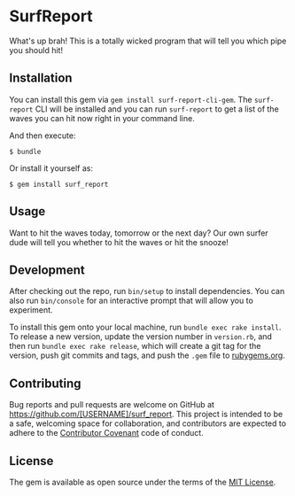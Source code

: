 # SurfReport

What's up brah!  This is a totally wicked program that will tell you which pipe you should hit!

## Installation

You can install this gem via `gem install surf-report-cli-gem`. The `surf-report` CLI will be installed and you can run `surf-report` to get a list of the waves you can hit now right in your command line.

And then execute:

    $ bundle

Or install it yourself as:

    $ gem install surf_report

## Usage

Want to hit the waves today, tomorrow or the next day?  Our own surfer dude will tell you whether to hit the waves or hit the snooze!

## Development

After checking out the repo, run `bin/setup` to install dependencies. You can also run `bin/console` for an interactive prompt that will allow you to experiment.

To install this gem onto your local machine, run `bundle exec rake install`. To release a new version, update the version number in `version.rb`, and then run `bundle exec rake release`, which will create a git tag for the version, push git commits and tags, and push the `.gem` file to [rubygems.org](https://rubygems.org).

## Contributing

Bug reports and pull requests are welcome on GitHub at https://github.com/[USERNAME]/surf_report. This project is intended to be a safe, welcoming space for collaboration, and contributors are expected to adhere to the [Contributor Covenant](http://contributor-covenant.org) code of conduct.


## License

The gem is available as open source under the terms of the [MIT License](http://opensource.org/licenses/MIT).
